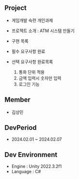 ## Project
- 게임개발 숙련 개인과제

- 프로젝트 소개 :  ATM 시스템 만들기

- 구현 목록
- 필수 요구사항 완료
- 선택 요구사항 완료목록
  1. 통화 단위 적용
  2. 금액 입력시 숫자만 입력
  3. 로그인 기능

   

## Member
- 김상민

## DevPeriod
- 2024.02.01 ~ 2024.02.07

## Dev Environment
- Engine : Unity 2022.3.2f1
- Language : C#
